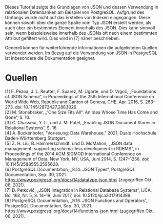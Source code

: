 Dieses Tutorial zeigte die Grundlagen von JSON und dessen Verwendung in relationalen Datenbanken am Beispiel von PostgreSQL. 
Aufgrund des Umfangs wurde nicht auf das Erstellen von Indexen eingegangen. Diese können sowohl über die ganze Spalte vom Typ JSON erstellt werden, als auch über ein bestimmtes Element innerhalb des JSON. Dies kann sinnvoll sein, wenn beispielsweise innerhalb des JSONs oft nach einem bestimmten Attribut gefiltert wird. Dies wird in [7] näher beschrieben.

Generell können für weiterführende Informationen die aufgelisteten Quellen verwendet werden. Im Bezug auf die Verwendung von JSON in PostgreSQL ist inbesondere die Dokumentation geeignet.

# Quellen
[1] F. Pezoa, J. L. Reutter, F. Suarez, M. Ugarte, und D. Vrgoč, „Foundations of JSON Schema“, in Proceedings of the 25th International Conference on World Wide Web, Republic and Canton of Geneva, CHE, Apr. 2016, S. 263–273. doi: 10.1145/2872427.2883029.<br>
[2] M. Stonebraker, „“One Size Fits All”: An Idea Whose Time Has Come and Gone“, S. 10.<br>
[3] C. Chasseur, Y. Li, und J. M. Patel, „Enabling JSON Document Stores in Relational Systems“, S. 16.<br>
[4] A. Buckenhofer, "Vorlesung: Data Warehouse," 2021, Duale Hochschule Baden-Württemberg Stuttgart.<br>
[5] Z. H. Liu, B. Hammerschmidt, und D. McMahon, „JSON data management: supporting schema-less development in RDBMS“, in Proceedings of the 2014 ACM SIGMOD International Conference on Management of Data, New York, NY, USA, Juni 2014, S. 1247–1258. doi: 10.1145/2588555.2595628.<br>
[6] PostgreSQL Documentation, „8.14. JSON Types“, PostgreSQL Documentation, Sep. 30, 2021. https://www.postgresql.org/docs/14/datatype-json.html (zugegriffen Okt. 06, 2021).<br>
[7] D. Petković, „JSON Integration in Relational Database Systems“, IJCA, Bd. 168, Nr. 5, S. 14–19, Juni 2017, doi: 10.5120/ijca2017914389.<br>
[8] PostgreSQL Documentation, „9.16. JSON Functions and Operators“, PostgreSQL Documentation, Sep. 30, 2021. https://www.postgresql.org/docs/14/functions-json.html (zugegriffen Okt. 06, 2021).<br>